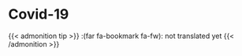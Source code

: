 # Covid-19


{{< admonition tip >}}
:(far fa-bookmark fa-fw): not translated yet
{{< /admonition >}}

